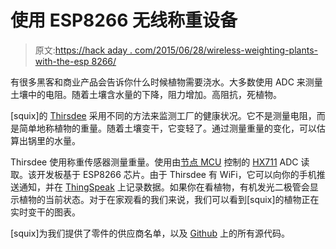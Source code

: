 # 使用 ESP8266 无线称重设备

> 原文:[https://hack aday . com/2015/06/28/wireless-weighting-plants-with-the-esp 8266/](https://hackaday.com/2015/06/28/wirelessly-weighting-plants-with-the-esp8266/)

有很多黑客和商业产品会告诉你什么时候植物需要浇水。大多数使用 ADC 来测量土壤中的电阻。随着土壤含水量的下降，阻力增加。高阻抗，死植物。

[squix]的 [Thirsdee](http://blog.squix.ch/2015/06/esp8266-meet-thirsdee-intelligent-plant.html) 采用不同的方法来监测工厂的健康状况。它不是测量电阻，而是简单地称植物的重量。随着土壤变干，它变轻了。通过测量重量的变化，可以估算出锅里的水量。

Thirsdee 使用称重传感器测量重量。使用由[节点 MCU](http://nodemcu.com/index_en.html) 控制的 [HX711](https://learn.sparkfun.com/tutorials/load-cell-amplifier-hx711-breakout-hookup-guide) ADC 读取。该开发板基于 ESP8266 芯片。由于 Thirsdee 有 WiFi，它可以向你的手机推送通知，并在 [ThingSpeak](https://thingspeak.com/) 上记录数据。如果你在看植物，有机发光二极管会显示植物的当前状态。对于在家观看的我们来说，我们可以看到[squix]的植物正在实时变干的图表。

[squix]为我们提供了零件的供应商名单，以及 [Github](https://github.com/squix78/esp8266-projects/tree/master/arduino-ide/thirsdee) 上的所有源代码。